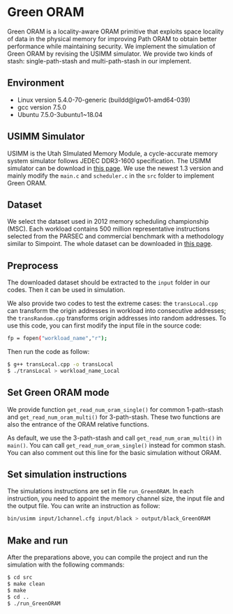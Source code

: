 # Green ORAM

Green ORAM is a locality-aware ORAM primitive that exploits space locality of data in the physical memory for improving Path ORAM to obtain better performance while maintaining security. We implement the simulation of Green ORAM by revising the USIMM simulator. We provide two kinds of stash: single-path-stash and multi-path-stash in our implement.



## Environment

- Linux version 5.4.0-70-generic (buildd@lgw01-amd64-039)
- gcc version 7.5.0
- Ubuntu 7.5.0-3ubuntu1~18.04



## USIMM Simulator

USIMM is the Utah SImulated Memory Module, a cycle-accurate memory system simulator follows JEDEC DDR3-1600 specification. The USIMM simulator can be download in [this page](http://utaharch.blogspot.com/2012/02/usimm.html). We use the newest 1.3 version and mainly modify the `main.c` and `scheduler.c` in the `src` folder to implement Green ORAM.



## Dataset

We select the dataset used in 2012 memory scheduling championship (MSC). Each workload contains 500 million representative instructions selected from the PARSEC and commercial benchmark with a methodology similar to Simpoint. The whole dataset can be downloaded in [this page](https://www.cs.utah.edu/~rajeev/jwac12/results_table.html).



## Preprocess

The downloaded dataset should be extracted to the `input` folder in our codes. Then it can be used in simulation. 



We also provide two codes to test the extreme cases: the `transLocal.cpp` can transform the origin addresses in workload into consecutive addresses; the `transRandom.cpp` transforms origin addresses into random addresses. To use this code, you can first modify the input file in the source code:



```sh
fp = fopen("workload_name","r");
```


Then run the code as follow:



```sh
$ g++ transLocal.cpp -o transLocal
$ ./transLocal > workload_name_Local
```



## Set Green ORAM mode

We provide function `get_read_num_oram_single()` for common 1-path-stash and `get_read_num_oram_multi()` for 3-path-stash. These two functions are also the entrance of the ORAM relative functions.



As default, we use the 3-path-stash and call `get_read_num_oram_multi()` in `main()`. You can call  `get_read_num_oram_single()` instead for common stash. You can also comment out this line for the basic simulation without ORAM.



## Set simulation instructions

The simulations instructions are set in file `run_GreenORAM`. In each instruction, you need to appoint the memory channel size, the input file and the output file. You can write an instruction as follow:



```sh
bin/usimm input/1channel.cfg input/black > output/black_GreenORAM
```



## Make and run

After the preparations above, you can compile the project and run the simulation with the following commands:



```sh
$ cd src
$ make clean
$ make
$ cd ..
$ ./run_GreenORAM
```
